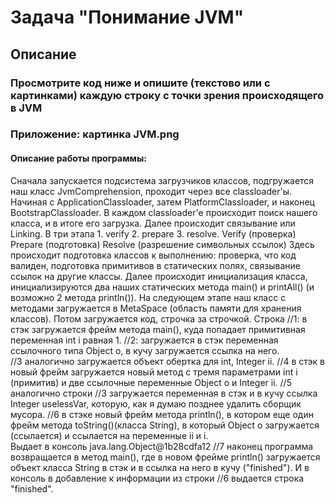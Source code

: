 # Задача "Понимание JVM"
## Описание
### Просмотрите код ниже и опишите (текстово или с картинками) каждую строку с точки зрения происходящего в JVM

### Приложение: картинка JVM.png
 

#### Описание работы программы:
Сначала запускается подсистема загрузчиков классов, подгружается наш класс JvmСomprehension, проходит через все classloader'ы.
Начиная с ApplicationClassloader, затем PlatformClassloader, и наконец BootstrapClassloader. 
В каждом classloader'е происходит поиск нашего класса, и в итоге его загрузка. Далее происходит связывание или Linking.
В три этапа 1. verify 2. prepare 3.  resolve.
Verify (проверка)
Prepare (подготовка)
Resolve (разрешение символьных ссылок)
Здесь происходит подготовка классов к выполнению: 
проверка, что код валиден, 
подготовка примитивов в статических полях,
связывание ссылок на другие классы.
Далее происходит инициализация класса, инициализируются два наших статических метода main() и printAll()
(и возможно  2 метода println()).
На следующем этапе  наш класс с методами загружается в MetaSpace (область памяти для хранения классов).
Потом загружается код, строчка за строчкой.
Строка //1: в стэк загружается фрейм метода main(), куда попадает примитивная переменная int i равная 1.
//2: загружается в стэк переменная ссылочного типа Object o, в кучу загружается ссылка на него.   
//3 аналогично загружается объект обертка для int, Integer ii.
//4 в стэк в новый фрейм загружается новый метод с тремя параметрами int i (примитив) и две ссылочные переменные
Object o и Integer ii.
//5 аналогично строки //3 загружается переменная в стэк и в кучу ссылка Integer uselessVar, которую, как я 
думаю позднее удалить сборщик мусора.
//6  в стэке новый фрейм метода println(), в котором еще один фрейм метода toString()(класса String),
 в который  Object o загружается (ссылается) и ссылается на переменные ii и i.  
Выдает в консоль java.lang.Object@1b28cdfa12
//7 наконец программа возвращается в метод main(), где в новом фрейме println() загружается объект класса String в стэк и в ссылка на него 
в кучу ("finished").  И в консоль в добавление к  информации из строки //6 выдается строка "finished".
 